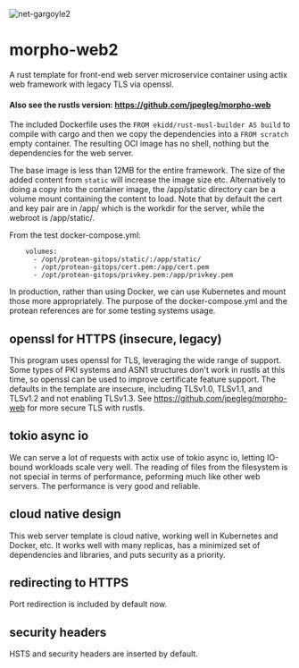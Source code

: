 ![net-gargoyle2](https://carefuldata.com/images/cdlogo.png)

# morpho-web2

A rust template for front-end web server microservice container using actix web framework with legacy TLS via openssl.

#### Also see the rustls version: https://github.com/jpegleg/morpho-web

The included Dockerfile uses the `FROM ekidd/rust-musl-builder AS build` to compile with cargo
and then we copy the dependencies into a `FROM scratch` empty container. The resulting OCI
image has no shell, nothing but the dependencies for the web server.

The base image is less than 12MB for the entire framework. The size of the added content from `static`
will increase the image size etc. Alternatively to doing a copy into the container image,
the /app/static directory can be a volume mount containing the content to load. Note that by default the cert and key pair are in /app/ which is the workdir for the server, while the webroot is /app/static/.

From the test docker-compose.yml:

```
    volumes:
      - /opt/protean-gitops/static/:/app/static/
      - /opt/protean-gitops/cert.pem:/app/cert.pem
      - /opt/protean-gitops/privkey.pem:/app/privkey.pem
```

In production, rather than using Docker, we can use Kubernetes and mount those more appropriately.
The purpose of the docker-compose.yml and the protean references are for some testing systems usage.

## openssl for HTTPS (insecure, legacy)

This program uses openssl for TLS, leveraging the wide range of support. Some types of PKI systems
and ASN1 structures don't work in rustls at this time, so openssl can be used to improve certificate
feature support. The defaults in the template are insecure, including TLSv1.0, TLSv1.1, and TLSv1.2
and not enabling TLSv1.3. See https://github.com/jpegleg/morpho-web for more secure TLS with rustls.

## tokio async io

We can serve a lot of requests with actix use of tokio async io, letting IO-bound workloads scale very well.
The reading of files from the filesystem is not special in terms of performance, peforming much like other
web servers. The performance is very good and reliable.

## cloud native design

This web server template is cloud native, working well in Kubernetes and Docker, etc.
It works well with many replicas, has a minimized set of dependencies and libraries,
and puts security as a priority.

## redirecting to HTTPS

Port redirection is included by default now.

## security headers

HSTS and security headers are inserted by default.

